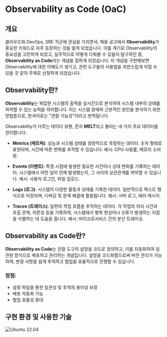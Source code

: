 # Observability as Code (OaC)

## 개요

클라우드와 DevOps, SRE 직군에 관심을 가지면서, 채용 공고에서 **Observability**가 중요한 키워드로 자주 등장하는 것을 알게 되었습니다. 이를 계기로 Observability의 중요성을 고민하게 되었고, 실무적으로 어떻게 다뤄볼 수 있을지 탐구하던 중, **Observability as Code**라는 개념을 접하게 되었습니다. 이 개념을 구현해보면 Observability에 대한 이해도가 생기고, 관련 도구들의 사용법을 자연스럽게 익힐 수 있을 것 같아 주제로 선정하게 되었습니다.

## Observability란?

**Observability**는 복잡한 시스템의 출력을 실시간으로 분석하여 시스템 내부의 상태를 파악할 수 있는 능력을 의미합니다. 이는 시스템 장애의 근본적인 원인을 분석하기 위한 방법론으로, 한국어로는 "관찰 가능성"이라고 번역됩니다.

Observability가 다루는 데이터 유형, 흔히 **MELT**라고 불리는 네 가지 주요 데이터를 관리합니다:

- **Metrics (메트릭)**: 성능과 시스템 상태를 정량적으로 측정하는 데이터. 숫자 형태로 표현되며, 시간에 따른 변화를 추적할 수 있습니다. 예시: CPU 사용률, 메모리 소비량.
  
- **Events (이벤트)**: 특정 시점에 발생한 중요한 사건이나 상태 변화를 기록하는 데이터. 시스템에서 어떤 일이 언제 발생했는지, 그 사이의 상관관계를 파악할 수 있습니다. 예시: 사용자 로그인, 파일 업로드.
  
- **Logs (로그)**: 시스템의 다양한 활동과 상태를 기록한 데이터. 일반적으로 텍스트 형식으로 저장되며, 디버깅 및 문제 해결에 활용됩니다. 예시: 서버 로그, 에러 메시지.
  
- **Traces (트레이스)**: 일련의 작업 흐름을 추적하는 데이터. 각 작업의 처리 시간과 호출 관계, 의존성 등을 기록하여, 시스템에서 병목 현상이나 오류가 발생하는 지점을 식별하는 데 도움을 줍니다. 예시: 마이크로서비스 간의 분산 트레이싱.

## Observability as Code란?

**Observability as Code**는 관찰 도구의 설정을 코드로 정의하고, 이를 자동화하여 일관된 방식으로 배포하고 관리하는 개념입니다. 설정을 코드화함으로써 버전 관리가 가능하며, 변경 사항을 쉽게 추적하고 협업을 효율적으로 진행할 수 있습니다.

### 장점:
- 설정 파일을 통한 일관성 및 추적의 용이성 보장
- 배포 자동화 가능
- 협업 효율성 증대

## 구현 환경 및 사용한 기술
![Ubuntu 22.04](https://img.shields.io/badge/Ubuntu-E95420?style=for-the-badge&logo=ubuntu&logoColor=white)

